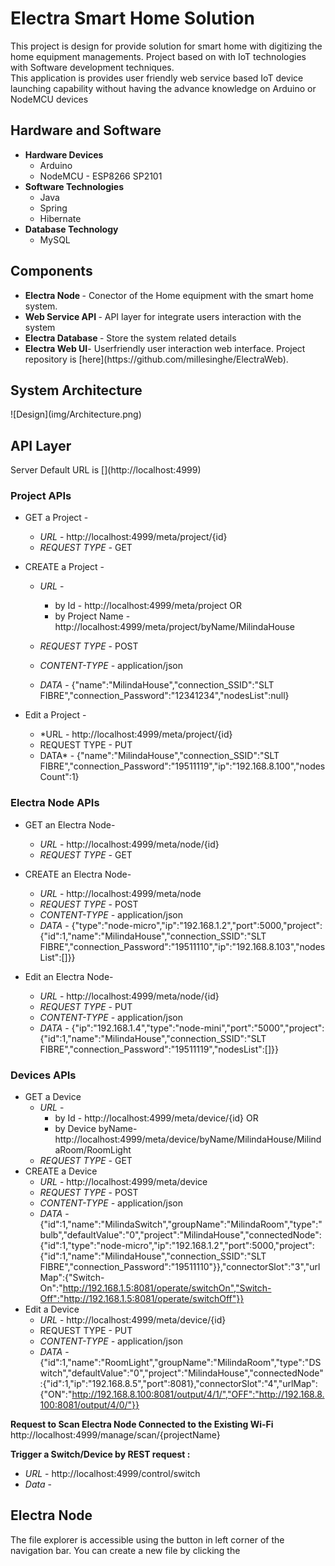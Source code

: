 <h1 id="electra-smart-home-solution">Electra Smart Home Solution</h1>
<p>This project is design for provide solution for smart home with digitizing the home equipment managements. Project based on with IoT technologies with Software development techniques.<br>
This application is provides user friendly web service based IoT device launching capability without having the advance knowledge on Arduino or NodeMCU devices</p>
<h2 id="hardware-and-software">Hardware and Software</h2>
<ul>
<li><strong>Hardware Devices</strong>
<ul>
<li>Arduino</li>
<li>NodeMCU - ESP8266 SP2101</li>
</ul>
</li>
<li><strong>Software Technologies</strong>
<ul>
<li>Java</li>
<li>Spring</li>
<li>Hibernate</li>
</ul>
</li>
<li><strong>Database Technology</strong>
<ul>
<li>MySQL</li>
</ul>
</li>
</ul>
<h2 id="components">Components</h2>
<ul>
<li><strong>Electra Node </strong>- Conector of the Home equipment with the smart home system.</li>
<li><strong>Web Service API </strong>- API layer for integrate users interaction with the system</li>
<li><strong>Electra Database </strong>- Store the system related details</li>
<li><strong>Electra Web UI</strong>- Userfriendly user interaction web interface. Project repository is [here](https://github.com/millesinghe/ElectraWeb).</li>
</ul>

<h2 id="electra-node">System Architecture</h2>
![Design](img/Architecture.png)

<h2 id="electra-node">API Layer</h2>
Server Default URL is [](http://localhost:4999)
<h3><strong>Project APIs</strong></h3>

 - GET a Project - 
	 - *URL* - http://localhost:4999/meta/project/{id}
	 - *REQUEST TYPE -*  GET
 - CREATE a Project - 
	  - *URL* -  
		  - by Id - 
		  http://localhost:4999/meta/project
					  OR
		 - by Project Name - http://localhost:4999/meta/project/byName/MilindaHouse
	  
	 - *REQUEST TYPE* - POST
	 - *CONTENT-TYPE -* application/json
	 - *DATA* - {"name":"MilindaHouse","connection_SSID":"SLT FIBRE","connection_Password":"12341234","nodesList":null}
	 
 - Edit a Project - 
 	 - *URL - http://localhost:4999/meta/project/{id}
	 - REQUEST TYPE - PUT
	 - DATA* - {"name":"MilindaHouse","connection_SSID":"SLT FIBRE","connection_Password":"19511119","ip":"192.168.8.100","nodesCount":1}

<h3><strong>Electra Node APIs</strong></h3>

 - GET an Electra Node- 
	 - *URL* - http://localhost:4999/meta/node/{id}
	 - *REQUEST TYPE -* GET
	 
 - CREATE an Electra Node- 
	  - *URL* - http://localhost:4999/meta/node
	 - *REQUEST TYPE* - POST
	 - *CONTENT-TYPE -* application/json
	 - *DATA* - {"type":"node-micro","ip":"192.168.1.2","port":5000,"project":{"id":1,"name":"MilindaHouse","connection_SSID":"SLT FIBRE","connection_Password":"19511110","ip":"192.168.8.103","nodesList":[]}}

 - Edit an Electra Node- 
 	 - *URL* - http://localhost:4999/meta/node/{id}
	 - *REQUEST TYPE* - PUT
	 - *CONTENT-TYPE* - application/json
	 - *DATA* - {"ip":"192.168.1.4","type":"node-mini","port":"5000","project":{"id":1,"name":"MilindaHouse","connection_SSID":"SLT FIBRE","connection_Password":"19511119","nodesList":[]}}

<h3><strong>Devices APIs<strong></strong></strong></h3>

 - GET a Device 
	 - *URL* - 
		  - by Id - 
		  http://localhost:4999/meta/device/{id}
					  OR
		 - by Device byName- http://localhost:4999/meta/device/byName/MilindaHouse/MilindaRoom/RoomLight
	 - *REQUEST TYPE -* GET
 - CREATE a Device 
	  - *URL* - http://localhost:4999/meta/device
	 - *REQUEST TYPE* - POST
	 - *CONTENT-TYPE -* application/json 
	 - *DATA* - {"id":1,"name":"MilindaSwitch","groupName":"MilindaRoom","type":"bulb","defaultValue":"0","project":"MilindaHouse","connectedNode":{"id":1,"type":"node-micro","ip":"192.168.1.2","port":5000,"project":{"id":1,"name":"MilindaHouse","connection_SSID":"SLT FIBRE","connection_Password":"19511110"}},"connectorSlot":"3","urlMap":{"Switch-On":"http://192.168.1.5:8081/operate/switchOn","Switch-Off":"http://192.168.1.5:8081/operate/switchOff"}}
 - Edit a Device
 	 - *URL* - http://localhost:4999/meta/device/{id}
	 - REQUEST TYPE - PUT
	 - *CONTENT-TYPE -* application/json
	 - *DATA* - {"id":1,"name":"RoomLight","groupName":"MilindaRoom","type":"DSwitch","defaultValue":"0","project":"MilindaHouse","connectedNode":{"id":1,"ip":"192.168.8.5","port":8081},"connectorSlot":"4","urlMap":{"ON":"http://192.168.8.100:8081/output/4/1/","OFF":"http://192.168.8.100:8081/output/4/0/"}}

**Request to Scan Electra Node Connected to the Existing Wi-Fi** http://localhost:4999/manage/scan/{projectName}

**Trigger a Switch/Device by REST request :**
 - *URL* - http://localhost:4999/control/switch
 - *Data* - 


</h3><h2 id="electra-node">Electra Node</h2>
<p>The file explorer is accessible using the button in left corner of the navigation bar. You can create a new file by clicking the 
<!--stackedit_data:
eyJoaXN0b3J5IjpbLTE0NzY1NDIxMTUsLTE5ODI1NjkwNzEsLT
Q1MTI1NjIwMSwxNjkwODg3MzE5LDIzODkxMTE5MSwtMzU4MDgy
MTUxLDEyOTYyNDUwNTksODYzMjQ3ODY5LC0xMTUzODUzODcsLT
E0MzM3MTAzMTYsLTMzMjQ1NTM2M119
-->